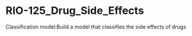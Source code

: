 # RIO-125_Drug_Side_Effects
Classification model:Build a model that classifies the side effects of drugs
